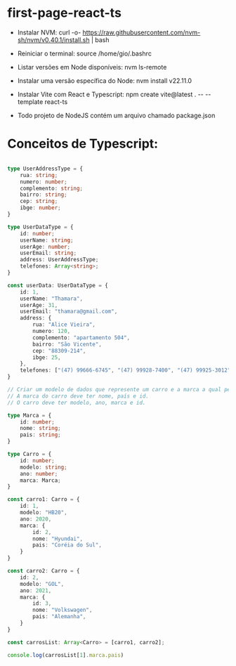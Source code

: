 # first-page-react-ts

- Instalar NVM: curl -o- https://raw.githubusercontent.com/nvm-sh/nvm/v0.40.1/install.sh | bash

- Reiniciar o terminal: source /home/gio/.bashrc

- Listar versões em Node disponíveis: nvm ls-remote

- Instalar uma versão específica do Node: nvm install v22.11.0

- Instalar Vite com React e Typescript: npm create vite@latest . -- --template react-ts

- Todo projeto de NodeJS contém um arquivo chamado package.json





# Conceitos de Typescript:

```typescript

type UserAddressType = {
    rua: string;
    numero: number;
    complemento: string;
    bairro: string;
    cep: string;
    ibge: number;
}

type UserDataType = {
    id: number;
    userName: string;
    userAge: number;
    userEmail: string;
    address: UserAddressType;
    telefones: Array<string>;
}

const userData: UserDataType = {
    id: 1,
    userName: "Thamara",
    userAge: 31,
    userEmail: "thamara@gmail.com",
    address: {
        rua: "Alice Vieira",
        numero: 120,
        complemento: "apartamento 504",
        bairro: "São Vicente",
        cep: "88309-214",
        ibge: 25,
    },
    telefones: ["(47) 99666-6745", "(47) 99928-7400", "(47) 99925-3012"],
}

// Criar um modelo de dados que represente um carro e a marca a qual pertence o carro.
// A marca do carro deve ter nome, país e id.
// O carro deve ter modelo, ano, marca e id.

type Marca = {
    id: number;
    nome: string;
    pais: string;
}

type Carro = {
    id: number;
    modelo: string;
    ano: number;
    marca: Marca;
}

const carro1: Carro = {
    id: 1,
    modelo: "HB20",
    ano: 2020,
    marca: {
        id: 2,
        nome: "Hyundai",
        pais: "Coréia do Sul",
    }
}

const carro2: Carro = {
    id: 2,
    modelo: "GOL",
    ano: 2021,
    marca: {
        id: 3,
        nome: "Volkswagen",
        pais: "Alemanha",
    }
}

const carrosList: Array<Carro> = [carro1, carro2];

console.log(carrosList[1].marca.pais)
```

